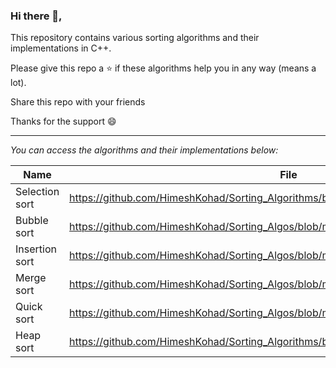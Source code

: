 ### Hi there 👋,
<p> This repository contains various sorting algorithms and their implementations in C++. </p>
<p> Please give this repo a ⭐ if these algorithms help you in any way (means a lot). </p>
<p> Share this repo with your friends </p>
<p> Thanks for the support 😄 </p>

_________________________________________________________________________________
_You can access the algorithms and their implementations below:_

| Name | File |
|------|------|
|Selection sort|https://github.com/HimeshKohad/Sorting_Algorithms/blob/main/Algorithms/SelectionSort.md|
|Bubble sort|https://github.com/HimeshKohad/Sorting_Algos/blob/main/Algorithms/BubbleSort.md|
|Insertion sort|https://github.com/HimeshKohad/Sorting_Algos/blob/main/Algorithms/InsertionSort.md|
|Merge sort|https://github.com/HimeshKohad/Sorting_Algos/blob/main/Algorithms/MergeSort.md|
|Quick sort|https://github.com/HimeshKohad/Sorting_Algos/blob/main/Algorithms/QuickSort.md|
|Heap sort|https://github.com/HimeshKohad/Sorting_Algorithms/blob/main/Algorithms/HeapSort.md|
